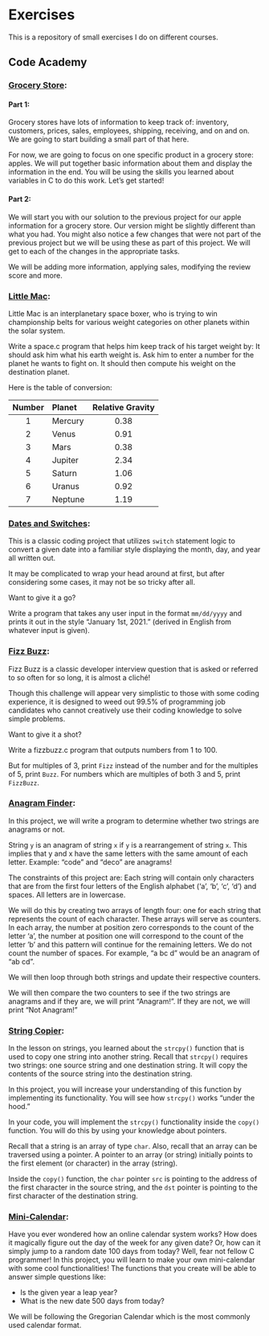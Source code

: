 # Exercises

This is a repository of small exercises I do on different courses.

## Code Academy
### [Grocery Store](https://github.com/pdafoto/Exercises/blob/main/Program.c):
#### Part 1:
Grocery stores have lots of information to keep track of: inventory, customers, prices, sales, employees, shipping, receiving, and on and on. We are going to start building a small part of that here.

For now, we are going to focus on one specific product in a grocery store: apples. We will put together basic information about them and display the information in the end. You will be using the skills you learned about variables in C to do this work. Let’s get started!
#### Part 2:
We will start you with our solution to the previous project for our apple information for a grocery store. Our version might be slightly different than what you had. You might also notice a few changes that were not part of the previous project but we will be using these as part of this project. We will get to each of the changes in the appropriate tasks.

We will be adding more information, applying sales, modifying the review score and more.
### [Little Mac](https://github.com/pdafoto/Exercises/blob/main/space.c):
Little Mac is an interplanetary space boxer, who is trying to win championship belts for various weight categories on other planets within the solar system.

Write a space.c program that helps him keep track of his target weight by: It should ask him what his earth weight is. Ask him to enter a number for the planet he wants to fight on. It should then compute his weight on the destination planet.

Here is the table of conversion:

| Number | Planet | Relative Gravity |
| :----: | :----- | :--------------: |
| 1	| Mercury | 0.38 |
| 2	| Venus | 0.91 |
| 3	| Mars | 0.38 |
| 4	| Jupiter | 2.34 |
| 5	| Saturn | 1.06 |
| 6	| Uranus | 0.92 |
| 7	| Neptune | 1.19 |

### [Dates and Switches](https://github.com/pdafoto/Exercises/blob/main/date.c):
This is a classic coding project that utilizes `switch` statement logic to convert a given date into a familiar style displaying the month, day, and year all written out.

It may be complicated to wrap your head around at first, but after considering some cases, it may not be so tricky after all.

Want to give it a go?

Write a program that takes any user input in the format `mm/dd/yyyy` and prints it out in the style “January 1st, 2021.” (derived in English from whatever input is given).

### [Fizz Buzz](https://github.com/pdafoto/Exercises/blob/main/fizzbuzz.c):
Fizz Buzz is a classic developer interview question that is asked or referred to so often for so long, it is almost a cliché!

Though this challenge will appear very simplistic to those with some coding experience, it is designed to weed out 99.5% of programming job candidates who cannot creatively use their coding knowledge to solve simple problems.

Want to give it a shot?

Write a fizzbuzz.c program that outputs numbers from 1 to 100.

But for multiples of 3, print `Fizz` instead of the number and for the multiples of 5, print `Buzz`. For numbers which are multiples of both 3 and 5, print `FizzBuzz`.

### [Anagram Finder](https://github.com/pdafoto/Exercises/blob/main/anagrams.c):
In this project, we will write a program to determine whether two strings are anagrams or not.

String `y` is an anagram of string `x` if `y` is a rearrangement of string `x`. This implies that y and x have the same letters with the same amount of each letter. Example: “code” and “deco” are anagrams!

The constraints of this project are: Each string will contain only characters that are from the first four letters of the English alphabet (‘a’, ‘b’, ‘c’, ‘d’) and spaces. All letters are in lowercase.

We will do this by creating two arrays of length four: one for each string that represents the count of each character. These arrays will serve as counters. In each array, the number at position zero corresponds to the count of the letter ‘a’, the number at position one will correspond to the count of the letter ’b’ and this pattern will continue for the remaining letters. We do not count the number of spaces. For example, “a bc d” would be an anagram of “ab cd”.

We will then loop through both strings and update their respective counters.

We will then compare the two counters to see if the two strings are anagrams and if they are, we will print “Anagram!”. If they are not, we will print “Not Anagram!”

### [String Copier](https://github.com/pdafoto/Exercises/blob/main/stringCopy.c):
In the lesson on strings, you learned about the `strcpy()` function that is used to copy one string into another string. Recall that `strcpy()` requires two strings: one source string and one destination string. It will copy the contents of the source string into the destination string.

In this project, you will increase your understanding of this function by implementing its functionality. You will see how `strcpy()` works “under the hood.”

In your code, you will implement the `strcpy()` functionality inside the `copy()` function. You will do this by using your knowledge about pointers.

Recall that a string is an array of type `char`. Also, recall that an array can be traversed using a pointer. A pointer to an array (or string) initially points to the first element (or character) in the array (string).

Inside the `copy()` function, the `char` pointer `src` is pointing to the address of the first character in the source string, and the `dst` pointer is pointing to the first character of the destination string.

### [Mini-Calendar](https://github.com/pdafoto/Exercises/blob/main/mini_calendar.c):
Have you ever wondered how an online calendar system works? How does it magically figure out the day of the week for any given date? Or, how can it simply jump to a random date 100 days from today? Well, fear not fellow C programmer! In this project, you will learn to make your own mini-calendar with some cool functionalities! The functions that you create will be able to answer simple questions like:
- Is the given year a leap year?
- What is the new date 500 days from today?

We will be following the Gregorian Calendar which is the most commonly used calendar format.
